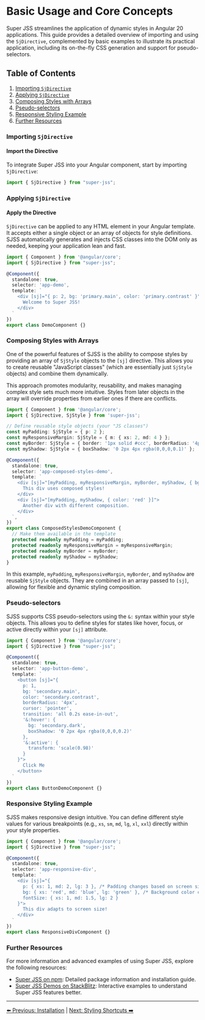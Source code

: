 # Basic Usage and Core Concepts

Super JSS streamlines the application of dynamic styles in Angular 20 applications. This guide provides a detailed overview of importing and using the `SjDirective`, complemented by basic examples to illustrate its practical application, including its on-the-fly CSS generation and support for pseudo-selectors.

## Table of Contents
1. [Importing `SjDirective`](#importing-sjdirective)
2. [Applying `SjDirective`](#applying-sjdirective)
3. [Composing Styles with Arrays](#composing-styles-with-arrays)
4. [Pseudo-selectors](#pseudo-selectors)
5. [Responsive Styling Example](#responsive-styling-example)
6. [Further Resources](#further-resources)

### Importing `SjDirective`

#### Import the Directive
To integrate Super JSS into your Angular component, start by importing `SjDirective`:

```typescript
import { SjDirective } from "super-jss";
```

### Applying `SjDirective`

#### Apply the Directive
`SjDirective` can be applied to any HTML element in your Angular template. It accepts either a single object or an array of objects for style definitions. SJSS automatically generates and injects CSS classes into the DOM only as needed, keeping your application lean and fast.

```typescript
import { Component } from '@angular/core';
import { SjDirective } from "super-jss";

@Component({
  standalone: true,
  selector: 'app-demo',
  template: `
    <div [sj]="{ p: 2, bg: 'primary.main', color: 'primary.contrast' }">
      Welcome to Super JSS!
    </div>
  `
})
export class DemoComponent {}
```

### Composing Styles with Arrays

One of the powerful features of SJSS is the ability to compose styles by providing an array of `SjStyle` objects to the `[sj]` directive. This allows you to create reusable "JavaScript classes" (which are essentially just `SjStyle` objects) and combine them dynamically.

This approach promotes modularity, reusability, and makes managing complex style sets much more intuitive. Styles from later objects in the array will override properties from earlier ones if there are conflicts.

```typescript
import { Component } from '@angular/core';
import { SjDirective, SjStyle } from 'super-jss';

// Define reusable style objects (your "JS classes")
const myPadding: SjStyle = { p: 2 };
const myResponsiveMargin: SjStyle = { m: { xs: 2, md: 4 } };
const myBorder: SjStyle = { border: '1px solid #ccc', borderRadius: '4px' };
const myShadow: SjStyle = { boxShadow: '0 2px 4px rgba(0,0,0,0.1)' };

@Component({
  standalone: true,
  selector: 'app-composed-styles-demo',
  template: `
    <div [sj]="[myPadding, myResponsiveMargin, myBorder, myShadow, { bg: 'lightblue' }]">
      This div uses composed styles!
    </div>
    <div [sj]="[myPadding, myShadow, { color: 'red' }]">
      Another div with different composition.
    </div>
  `,
})
export class ComposedStylesDemoComponent {
  // Make them available in the template
  protected readonly myPadding = myPadding;
  protected readonly myResponsiveMargin = myResponsiveMargin;
  protected readonly myBorder = myBorder;
  protected readonly myShadow = myShadow;
}
```

In this example, `myPadding`, `myResponsiveMargin`, `myBorder`, and `myShadow` are reusable `SjStyle` objects. They are combined in an array passed to `[sj]`, allowing for flexible and dynamic styling composition.

### Pseudo-selectors

SJSS supports CSS pseudo-selectors using the `&:` syntax within your style objects. This allows you to define styles for states like hover, focus, or active directly within your `[sj]` attribute.

```typescript
import { Component } from '@angular/core';
import { SjDirective } from "super-jss";

@Component({
  standalone: true,
  selector: 'app-button-demo',
  template: `
    <button [sj]="{
      p: 1,
      bg: 'secondary.main',
      color: 'secondary.contrast',
      borderRadius: '4px',
      cursor: 'pointer',
      transition: 'all 0.2s ease-in-out',
      '&:hover': {
        bg: 'secondary.dark',
        boxShadow: '0 2px 4px rgba(0,0,0,0.2)'
      },
      '&:active': {
        transform: 'scale(0.98)'
      }
    }">
      Click Me
    </button>
  `
})
export class ButtonDemoComponent {}
```

### Responsive Styling Example

SJSS makes responsive design intuitive. You can define different style values for various breakpoints (e.g., `xs`, `sm`, `md`, `lg`, `xl`, `xxl`) directly within your style properties.

```typescript
import { Component } from '@angular/core';
import { SjDirective } from "super-jss";

@Component({
  standalone: true,
  selector: 'app-responsive-div',
  template: `
    <div [sj]="{
      p: { xs: 1, md: 2, lg: 3 }, /* Padding changes based on screen size */
      bg: { xs: 'red', md: 'blue', lg: 'green' }, /* Background color changes */
      fontSize: { xs: 1, md: 1.5, lg: 2 }
    }">
      This div adapts to screen size!
    </div>
  `
})
export class ResponsiveDivComponent {}
```

### Further Resources

For more information and advanced examples of using Super JSS, explore the following resources:
- [Super JSS on npm](https://www.npmjs.com/package/super-jss): Detailed package information and installation guide.
- [Super JSS Demos on StackBlitz](https://stackblitz.com/edit/super-js?file=src%2Fmain.ts): Interactive examples to understand Super JSS features better.

---

[⬅️ Previous: Installation](installation.md) | [Next: Styling Shortcuts ➡️](styling-shortcuts.md)

